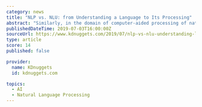 ```yaml
---
category: news
title: "NLP vs. NLU: from Understanding a Language to Its Processing"
abstract: "Similarly, in the domain of computer-aided processing of natural languages, shall the concept of natural language processing give way to natural language understanding? Or is the relation between the two concepts more subtle and complicated than merely the ..."
publishedDateTime: 2019-07-03T16:00:00Z
sourceUrl: https://www.kdnuggets.com/2019/07/nlp-vs-nlu-understanding-language-processing.html
type: article
score: 14
published: false

provider:
  name: KDnuggets
  id: kdnuggets.com

topics:
  - AI
  - Natural Language Processing
---
```

